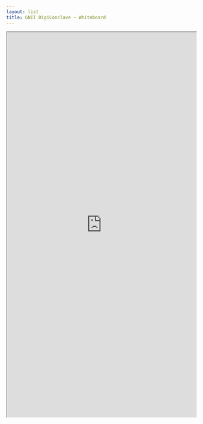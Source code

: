 ```yaml
---
layout: list
title: GNIT DigiConclave ~ Whiteboard
---
```


<iframe width="100%" height="1024" src="https://wbo.ophir.dev/boards/gnitweperfect-whiteboard" allow="microphone; camera" allowfullscreen="allowfullscreen"/></iframe>
  




